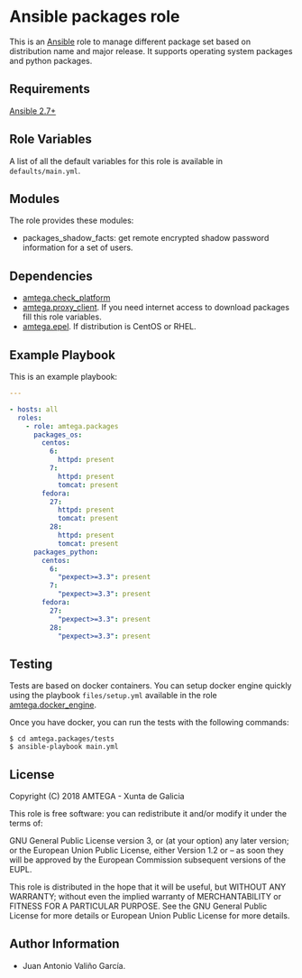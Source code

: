 # Ansible packages role

This is an [Ansible](http://www.ansible.com) role to manage different package set based on distribution name and major release. It supports operating system packages and python packages.

## Requirements

[Ansible 2.7+](http://docs.ansible.com/ansible/latest/intro_installation.html)

## Role Variables

A list of all the default variables for this role is available in `defaults/main.yml`.

## Modules

The role provides these modules:

- packages_shadow_facts: get remote encrypted shadow password information for a set of users.

## Dependencies

- [amtega.check_platform](https://galaxy.ansible.com/amtega/check_platform)
- [amtega.proxy_client](https://galaxy.ansible.com/amtega/proxy_client). If you need internet access to download packages fill this role variables.
- [amtega.epel](https://galaxy.ansible.com/amtega/epel). If distribution is CentOS or RHEL.

## Example Playbook

This is an example playbook:

```yaml
---

- hosts: all
  roles:
    - role: amtega.packages
      packages_os:
        centos:
          6:
            httpd: present
          7:
            httpd: present
            tomcat: present
        fedora:
          27:
            httpd: present
            tomcat: present
          28:
            httpd: present
            tomcat: present
      packages_python:
        centos:
          6:
            "pexpect>=3.3": present
          7:
            "pexpect>=3.3": present
        fedora:
          27:
            "pexpect>=3.3": present
          28:
            "pexpect>=3.3": present
```

## Testing

Tests are based on docker containers. You can setup docker engine quickly using the playbook `files/setup.yml` available in the role [amtega.docker_engine](https://galaxy.ansible.com/amtega/docker_engine).

Once you have docker, you can run the tests with the following commands:

```shell
$ cd amtega.packages/tests
$ ansible-playbook main.yml
```

## License

Copyright (C) 2018 AMTEGA - Xunta de Galicia

This role is free software: you can redistribute it and/or modify it under the terms of:

GNU General Public License version 3, or (at your option) any later version; or the European Union Public License, either Version 1.2 or – as soon they will be approved by the European Commission ­subsequent versions of the EUPL.

This role is distributed in the hope that it will be useful, but WITHOUT ANY WARRANTY; without even the implied warranty of MERCHANTABILITY or FITNESS FOR A PARTICULAR PURPOSE.  See the GNU General Public License for more details or European Union Public License for more details.

## Author Information

- Juan Antonio Valiño García.
